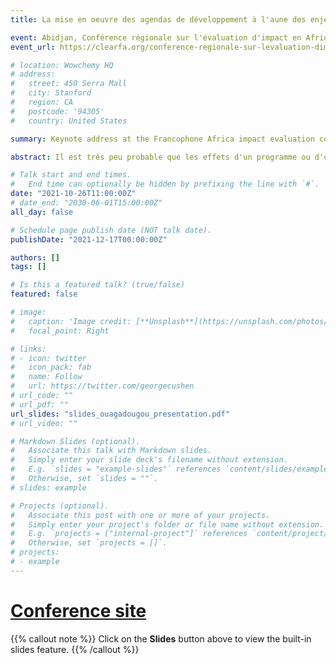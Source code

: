 ```yaml
---
title: La mise en oeuvre des agendas de développement à l'aune des enjeux actuels. L'évaluation d'impact au coeur de la décision

event: Abidjan, Conférence régionale sur l'évaluation d'impact en Afrique francophone
event_url: https://clearfa.org/conference-regionale-sur-levaluation-dimpact-en-afrique-francophone/?fbclid=IwAR0YhSK3oPvtQBMyagAINtav2HM_bBiiWiLpLs7bVFd-nb0ZVllKkCKNlmY

# location: Wowchemy HQ
# address:
#   street: 450 Serra Mall
#   city: Stanford
#   region: CA
#   postcode: '94305'
#   country: United States

summary: Keynote address at the Francophone Africa impact evaluation conference in Abidjan.

abstract: Il est très peu probable que les effets d'un programme ou d'un projet soit identiques pour tous. Des méthodes biens rôdées existent pour traiter de l'hétérogénéité inobservable. Du côté de l'estimation, pour le quasi-expérimental, l'estimation de l'effet marginal de traitement (MTE) par les variables instrumentales locales (LIV). Dans la collecte des données, pour les randomisations, le mécanisme Becker-Degroot-Marschak. L'intégration de l'évaluation dans la politique économique devrait être un processus d'apprentissage d'ordre bayésien.

# Talk start and end times.
#   End time can optionally be hidden by prefixing the line with `#`.
date: "2021-10-26T11:00:00Z"
# date_end: "2030-06-01T15:00:00Z"
all_day: false

# Schedule page publish date (NOT talk date).
publishDate: "2021-12-17T00:00:00Z"

authors: []
tags: []

# Is this a featured talk? (true/false)
featured: false

# image:
#   caption: 'Image credit: [**Unsplash**](https://unsplash.com/photos/bzdhc5b3Bxs)'
#   focal_point: Right

# links:
# - icon: twitter
#   icon_pack: fab
#   name: Follow
#   url: https://twitter.com/georgecushen
# url_code: ""
# url_pdf: ""
url_slides: "slides_ouagadougou_presentation.pdf"
# url_video: ""

# Markdown Slides (optional).
#   Associate this talk with Markdown slides.
#   Simply enter your slide deck's filename without extension.
#   E.g. `slides = "example-slides"` references `content/slides/example-slides.md`.
#   Otherwise, set `slides = ""`.
# slides: example

# Projects (optional).
#   Associate this post with one or more of your projects.
#   Simply enter your project's folder or file name without extension.
#   E.g. `projects = ["internal-project"]` references `content/project/deep-learning/index.md`.
#   Otherwise, set `projects = []`.
# projects:
# - example
---
```


# [**Conference site**](https://clearfa.org/conference-regionale-sur-levaluation-dimpact-en-afrique-francophone/?fbclid=IwAR0YhSK3oPvtQBMyagAINtav2HM_bBiiWiLpLs7bVFd-nb0ZVllKkCKNlmY)

{{% callout note %}}
Click on the **Slides** button above to view the built-in slides feature.
{{% /callout %}}

<!--
Slides can be added in a few ways:

- **Create** slides using Wowchemy's [*Slides*](https://wowchemy.com/docs/managing-content/#create-slides) feature and link using `slides` parameter in the front matter of the talk file
- **Upload** an existing slide deck to `static/` and link using `url_slides` parameter in the front matter of the talk file
- **Embed** your slides (e.g. Google Slides) or presentation video on this page using [shortcodes](https://wowchemy.com/docs/writing-markdown-latex/).

Further event details, including [page elements](https://wowchemy.com/docs/writing-markdown-latex/) such as image galleries, can be added to the body of this page.
-->
